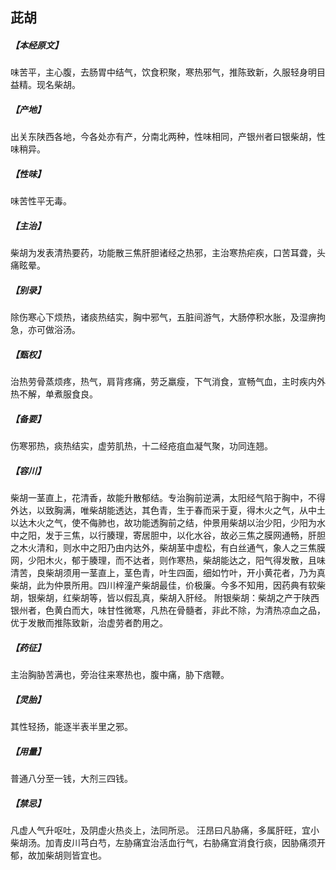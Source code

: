 ## 茈胡

##### 【本经原文】
味苦平，主心腹，去肠胃中结气，饮食积聚，寒热邪气，推陈致新，久服轻身明目益精。现名柴胡。
##### 【产地】
出关东陕西各地，今各处亦有产，分南北两种，性味相同，产银州者曰银柴胡，性味稍异。
##### 【性味】
味苦性平无毒。
##### 【主治】
柴胡为发表清热要药，功能散三焦肝胆诸经之热邪，主治寒热疟疾，口苦耳聋，头痛眩晕。
##### 【别录】
除伤寒心下烦热，诸痰热结实，胸中邪气，五脏间游气，大肠停积水胀，及湿痹拘急，亦可做浴汤。
##### 【甄权】
治热劳骨蒸烦疼，热气，肩背疼痛，劳乏羸瘦，下气消食，宣畅气血，主时疾内外热不解，单煮服食良。
##### 【备要】
伤寒邪热，痰热结实，虚劳肌热，十二经疮疽血凝气聚，功同连翘。
##### 【容川】
柴胡一茎直上，花清香，故能升散郁结。专治胸前逆满，太阳经气陷于胸中，不得外达，以致胸满，唯柴胡能透达，其色青，生于春而采于夏，得木火之气，从中土以达木火之气，使不侮肺也，故功能透胸前之结，仲景用柴胡以治少阳，少阳为水中之阳，发于三焦，以行腠理，寄居胆中，以化水谷，故必三焦之膜网通畅，肝胆之木火清和，则水中之阳乃由内达外，柴胡茎中虚松，有白丝通气，象人之三焦膜网，少阳木火，郁于腠理，而不达者，则作寒热，柴胡能达之，阳气得发散，且味清苦，良柴胡须用一茎直上，茎色青，叶生四面，细如竹叶，开小黄花者，乃为真柴胡，此为仲景所用。四川梓潼产柴胡最佳，价极廉。今多不知用，因药典有软柴胡，银柴胡，红柴胡等，皆以假乱真，柴胡入肝经。
附银柴胡：柴胡之产于陕西银州者，色黄白而大，味甘性微寒，凡热在骨髓者，非此不除，为清热凉血之品，优于发散而推陈致新，治虚劳者酌用之。
##### 【药征】
主治胸胁苦满也，旁治往来寒热也，腹中痛，胁下痞鞭。
##### 【灵胎】
其性轻扬，能逐半表半里之邪。
##### 【用量】
普通八分至一钱，大剂三四钱。
##### 【禁忌】
凡虚人气升呕吐，及阴虚火热炎上，法同所忌。
汪昂曰凡胁痛，多属肝旺，宜小柴胡汤。加青皮川芎白芍，左胁痛宜治活血行气，右胁痛宜消食行痰，因胁痛须开郁，故加柴胡则皆宜也。